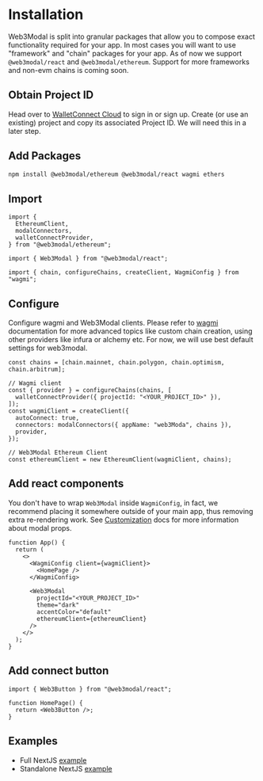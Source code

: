 # Installation

Web3Modal is split into granular packages that allow you to compose exact functionality required for your app. In most cases you will want to use "framework" and "chain" packages for your app. As of now we support `@web3modal/react` and `@web3modal/ethereum`. Support for more frameworks and non-evm chains is coming soon.

## Obtain Project ID

Head over to [WalletConnect Cloud](https://cloud.walletconnect.com/) to sign in or sign up. Create (or use an existing) project and copy its associated Project ID. We will need this in a later step.

## Add Packages

```bash npm2yarn
npm install @web3modal/ethereum @web3modal/react wagmi ethers
```

## Import

```tsx
import {
  EthereumClient,
  modalConnectors,
  walletConnectProvider,
} from "@web3modal/ethereum";

import { Web3Modal } from "@web3modal/react";

import { chain, configureChains, createClient, WagmiConfig } from "wagmi";
```

## Configure

Configure wagmi and Web3Modal clients. Please refer to [wagmi](https://wagmi.sh/) documentation for more advanced topics like custom chain creation, using other providers like infura or alchemy etc. For now, we will use best default settings for web3modal.

```tsx
const chains = [chain.mainnet, chain.polygon, chain.optimism, chain.arbitrum];

// Wagmi client
const { provider } = configureChains(chains, [
  walletConnectProvider({ projectId: "<YOUR_PROJECT_ID>" }),
]);
const wagmiClient = createClient({
  autoConnect: true,
  connectors: modalConnectors({ appName: "web3Moda", chains }),
  provider,
});

// Web3Modal Ethereum Client
const ethereumClient = new EthereumClient(wagmiClient, chains);
```

## Add react components

You don't have to wrap `Web3Modal` inside `WagmiConfig`, in fact, we recommend placing it somewhere outside of your main app, thus removing extra re-rendering work.
See [Customization](../about#options) docs for more information about modal props.

```tsx
function App() {
  return (
    <>
      <WagmiConfig client={wagmiClient}>
        <HomePage />
      </WagmiConfig>

      <Web3Modal
        projectId="<YOUR_PROJECT_ID>"
        theme="dark"
        accentColor="default"
        ethereumClient={ethereumClient}
      />
    </>
  );
}
```

## Add connect button

```tsx
import { Web3Button } from "@web3modal/react";

function HomePage() {
  return <Web3Button />;
}
```

## Examples

- Full NextJS [example](https://github.com/WalletConnect/web3modal/tree/V2/examples/react)
- Standalone NextJS [example](https://github.com/WalletConnect/web3modal/tree/V2/examples/react-standalone)
